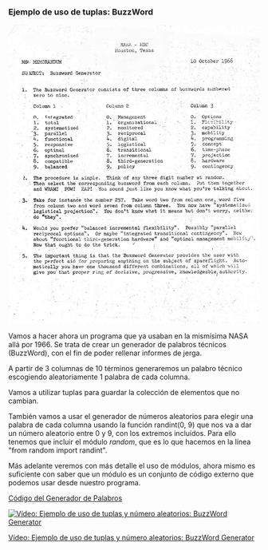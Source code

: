 ### Ejemplo de uso de tuplas: BuzzWord

![BuzzWord Generator](./images/BuzzWordGenerator.jpeg)

Vamos a hacer ahora un programa que ya usaban en la mismísima NASA allá por 1966. Se trata de crear un generador de palabros técnicos (BuzzWord), con el fin de poder rellenar informes de jerga.

A partir de 3 columnas de 10 términos generaremos un palabro técnico escogiendo aleatoriamente 1 palabra de cada columna.

Vamos a utilizar tuplas para guardar la colección de elementos que no cambian.

También vamos a usar el generador de números aleatorios para elegir una palabra de cada columna usando la función randint(0, 9) que nos va a dar un número aleatorio entre 0 y 9, con los extremos incluídos. Para ello tenemos que incluir el módulo *random*, que es lo que hacemos en la línea 
"from random import randint".

Más adelante veremos con más detalle el uso de módulos, ahora mismo es suficiente con saber que un módulo es un conjunto de código externo que podemos usar desde nuestro programa.

[Código del Generador de Palabros](https://raw.githubusercontent.com/javacasm/CursoPython/master/codigo/7.1.1.BuzzWordGenerator.py)


[![Vídeo: Ejemplo de uso de tuplas y número aleatorios: BuzzWord Generator](https://img.youtube.com/vi/GQjllgX-20c/0.jpg)](https://drive.google.com/file/d/1oEDigR87dXt65h4C3kA0DyQrtMFGLJoy/view?usp=sharing)


[Vídeo: Ejemplo de uso de tuplas y número aleatorios: BuzzWord Generator](https://drive.google.com/file/d/1oEDigR87dXt65h4C3kA0DyQrtMFGLJoy/view?usp=sharing)

